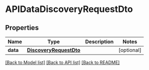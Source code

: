 # APIDataDiscoveryRequestDto

## Properties
Name | Type | Description | Notes
------------ | ------------- | ------------- | -------------
**data** | [**DiscoveryRequestDto**](DiscoveryRequestDto.md) |  | [optional] 

[[Back to Model list]](../README.md#documentation-for-models) [[Back to API list]](../README.md#documentation-for-api-endpoints) [[Back to README]](../README.md)

